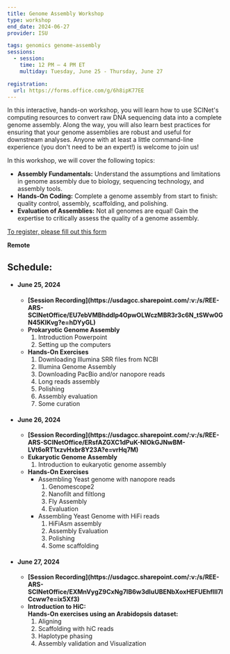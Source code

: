 ```yaml
---
title: Genome Assembly Workshop
type: workshop
end_date: 2024-06-27 
provider: ISU

tags: genomics genome-assembly
sessions: 
  - session:
    time: 12 PM – 4 PM ET
    multiday: Tuesday, June 25 - Thursday, June 27

registration: 
  url: https://forms.office.com/g/6h8ipK77EE
---
```


In this interactive, hands-on workshop, you will learn how to use SCINet's computing resources to convert raw DNA sequencing data into a complete genome assembly. Along the way, you will also learn best practices for ensuring that your genome assemblies are robust and useful for downstream analyses. <!--excerpt--> Anyone with at least a little command-line experience (you don't need to be an expert!) is welcome to join us! 

In this workshop, we will cover the following topics:  
* **Assembly Fundamentals:** Understand the assumptions and limitations in genome assembly due to biology, sequencing technology, and assembly tools. 
* **Hands-On Coding:** Complete a genome assembly from start to finish: quality control, assembly, scaffolding, and polishing. 
* **Evaluation of Assemblies:** Not all genomes are equal! Gain the expertise to critically assess the quality of a genome assembly. 

[To register, please fill out this form](https://forms.office.com/g/6h8ipK77EE)

**Remote**


## Schedule:

<ul class="usa-collection">
  <li class="usa-collection__item">
    <div class="usa-collection__body">
      <h4 class="usa-collection__heading">June 25, 2024
      </h4>
      <p class="usa-collection__description">
        <ul class="usa-list">
          <li><b>[Session Recording](https://usdagcc.sharepoint.com/:v:/s/REE-ARS-SCINetOffice/EU7ebVMBhddIp4OpwOLWczMBR3r3c6N_tSWw0GN45KIKvg?e=hDYyGL)</b></li>
          <li><b>Prokaryotic Genome Assembly</b>
            <ol>
              <li>Introduction Powerpoint</li>
              <li>Setting up the computers</li>
            </ol>
          </li>
          <li><b>Hands-On Exercises</b>
            <ol>
              <li>Downloading Illumina SRR files from NCBI</li>
              <li>Illumina Genome Assembly</li>
              <li>Downloading PacBio and/or nanopore reads</li>
              <li>Long reads assembly</li>
              <li>Polishing</li>
              <li>Assembly evaluation</li>
              <li>Some curation </li>
            </ol>
          </li>
        </ul>
      </p>
    </div>
  </li>
  <li class="usa-collection__item">
    <div class="usa-collection__body">
      <h4 class="usa-collection__heading">June 26, 2024
      </h4>
      <p class="usa-collection__description">
        <ul class="usa-list">
          <li><b>[Session Recording](https://usdagcc.sharepoint.com/:v:/s/REE-ARS-SCINetOffice/ERsfAZGXC1dPuK-NIOkGJNwBM-LVt6oRT1xzvHxbr8Y23A?e=vrHq7M)</b></li>
          <li><b>Eukaryotic Genome Assembly</b>
            <ol>
              <li>Introduction to eukaryotic genome assembly</li>
            </ol>
          </li>
          <li><b>Hands-On Exercises</b>
            <ul>
              <li>Assembling Yeast genome with nanopore reads
                <ol>
                  <li>Genomescope2</li>
                  <li>Nanofilt and filtlong</li>
                  <li>Fly Assembly</li>
                  <li>Evaluation</li>
                </ol>
              </li>
              <li>Assembling Yeast Genome with HiFi reads
                <ol>
                  <li>HiFiAsm assembly</li>
                  <li>Assembly Evaluation</li>
                  <li>Polishing</li>
                  <li>Some scaffolding</li>
                </ol>
              </li>
            </ul>
          </li>
        </ul>
      </p>
    </div>
  </li>
  <li class="usa-collection__item">
    <div class="usa-collection__body">
      <h4 class="usa-collection__heading">June 27, 2024
      </h4>
      <p class="usa-collection__description">
        <ul class="usa-list">
          <li><b>[Session Recording](https://usdagcc.sharepoint.com/:v:/s/REE-ARS-SCINetOffice/EXMnVygZ9CxNg7lB6w3dIuUBENbXoxHEFUEhfIII7ICcww?e=ix5Xf3)</b></li>
          <li><b>Introduction to HiC: <br>
        Hands-On exercises using an Arabidopsis dataset:</b>
            <ol>
              <li>Aligning</li>
              <li>Scaffolding with hiC reads</li>
              <li>Haplotype phasing</li>
              <li>Assembly validation and Visualization </li>
            </ol>
          </li>
        </ul>
      </p>
    </div>
  </li>
</ul>

